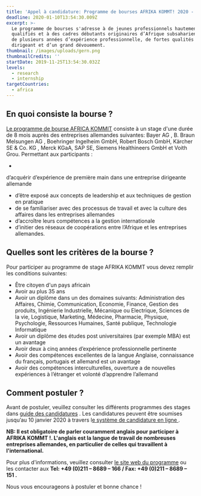 ```yaml
---
title: 'Appel à candidature: Programme de bourses AFRIKA KOMMT! 2020 - 2022'
deadline: 2020-01-10T13:54:30.009Z
excerpt: >-
  Le programme de bourses s'adresse à de jeunes professionnels hautement
  qualifiés et à des cadres débutants originaires d’Afrique subsaharienne, dotés
  de plusieurs années d’expérience professionnelle, de fortes qualités de
  dirigeant et d’un grand dévouement.
thumbnail: /images/uploads/gern.png
thumbnailCredits: ''
startDate: 2019-11-25T13:54:30.032Z
levels:
  - research
  - internship
targetCountries:
  - africa
---
```

## En quoi consiste la bourse ?

[Le programme de bourse AFRICA KOMMIT](https://www.afrika-kommt.de/) consiste à un stage d'une durée de 8 mois auprès des entreprises allemandes suivantes: Bayer AG, B. Braun Melsungen AG, Boehringer Ingelheim GmbH, Robert Bosch GmbH, Kärcher SE & Co. KG, Merck KGaA, SAP SE, Siemens Healthineers GmbH et Voith Grou. Permettant aux participants :

* d’acquérir d’expérience de première main dans une entreprise dirigeante allemande
* d’être exposé aux concepts de leadership et aux techniques de gestion en pratique
* de se familiariser avec des processus de travail et avec la culture des affaires dans les entreprises allemandes
* d’accroître leurs compétences a la gestion internationale
* d’initier des réseaux de coopérations entre l’Afrique et les entreprises allemandes.

## Quelles sont les critères de la bourse ?

Pour participer au programme de stage AFRIKA KOMMT vous devez remplir les conditions suivantes:

* Être citoyen d'un pays africain
* Avoir au plus 35 ans
* Avoir un diplôme dans un des domaines suivants: Administration des Affaires, Chimie, Communication, Economie, Finance, Gestion des produits, Ingénierie Industrielle, Mécanique ou Electrique, Sciences de la vie, Logistique, Marketing, Médecine, Pharmacie, Physique, Psychologie, Ressources Humaines, Santé publique, Technologie Informatique
* Avoir un diplôme des études post universitaires (par exemple MBA) est un avantage
* Avoir deux à cinq années d’expérience professionnelle pertinente
* Avoir des compétences excellentes de la langue Anglaise, connaissance du français, portugais et allemand est un avantage
* Avoir des compétences interculturelles, ouverture a de nouvelles expériences à l’étranger et volonté d’apprendre l’allemand 

## Comment postuler ?

Avant de postuler, veuillez consulter les différents programmes des stages dans [guide des candidatures](https://afrika-kommt.de/wp/wp-content/downloads/home/Announcement_AK9.pdf) . Les candidatures peuvent être soumises jusqu’au 10 janvier 2020 à travers l[e système de candidature en ligne ](https://afrika-kommt.de/ak/) . 

**NB: Il est obligatoire de parler couramment anglais pour participer à AFRIKA KOMMT !. L'anglais est la langue de travail de nombreuses entreprises allemandes, en particulier de celles qui travaillent à l'international.**

Pour plus d'informations, veuillez consulter [le site web du programme](https://www.afrika-kommt.de/) ou les contacter aux **Tel: +49 (0)211 – 8689 – 166 / Fax: +49 (0)211 – 8689 – 151 .**

Nous vous encourageons à postuler et bonne chance !
